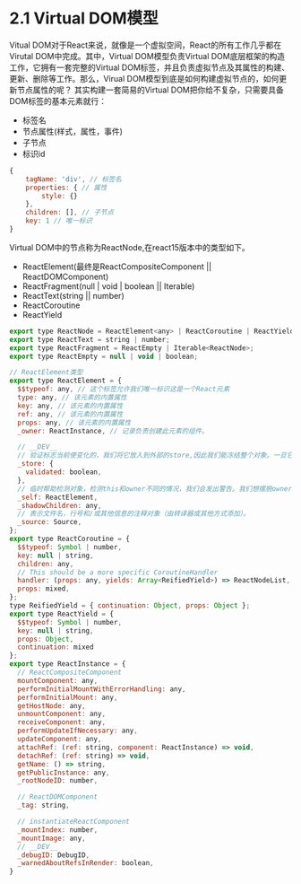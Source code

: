 # 2.1 Virtual DOM模型
Vitual DOM对于React来说，就像是一个虚拟空间，React的所有工作几乎都在Virutal DOM中完成。其中，Virtual DOM模型负责Virtual DOM底层框架的构造工作，它拥有一套完整的Virtual DOM标签，并且负责虚拟节点及其属性的构建、更新、删除等工作。那么，Virual DOM模型到底是如何构建虚拟节点的，如何更新节点属性的呢？
其实构建一套简易的Virtual DOM把你给不复杂，只需要具备DOM标签的基本元素就行：
- 标签名
- 节点属性(样式，属性，事件)
- 子节点
- 标识id
```javascript
{
    tagName: 'div', // 标签名
    properties: { // 属性
        style: {} 
    }, 
    children: [], // 子节点
    key: 1 // 唯一标识
}
```
Virtual DOM中的节点称为ReactNode,在react15版本中的类型如下。
- ReactElement(最终是ReactCompositeComponent || ReactDOMComponent)
- ReactFragment(null | void | boolean || Iterable<ReactNode>)
- ReactText(string || number)
- ReactCoroutine
- ReactYield
```javascript
export type ReactNode = ReactElement<any> | ReactCoroutine | ReactYield | ReactText | ReactFragment;
export type ReactText = string | number;
export type ReactFragment = ReactEmpty | Iterable<ReactNode>;
export type ReactEmpty = null | void | boolean;

// ReactElement类型
export type ReactElement = {
  $$typeof: any, // 这个标签允许我们唯一标识这是一个React元素
  type: any, // 该元素的内置属性
  key: any, // 该元素的内置属性
  ref: any, // 该元素的内置属性
  props: any, // 该元素的内置属性
  _owner: ReactInstance, // 记录负责创建此元素的组件。

  // __DEV__
  // 验证标志当前使变化的，我们将它放入到外部的store,因此我们能冻结整个对象。一旦它们在常用的开发环境中实现，就可以用WeakMap代替。
  _store: {
    validated: boolean,
  },
  // 临时帮助检测对象，检测this和owner不同的情况，我们会发出警告。我们想摆脱owner，使用箭头函数替换ref。只要`this`和owner是一样的，行为就不会发生变化
  _self: ReactElement,
  _shadowChildren: any,
  // 表示文件名，行号和/或其他信息的注释对象（由转译器或其他方式添加）。
  _source: Source,
};
export type ReactCoroutine = {
  $$typeof: Symbol | number,
  key: null | string,
  children: any,
  // This should be a more specific CoroutineHandler
  handler: (props: any, yields: Array<ReifiedYield>) => ReactNodeList,
  props: mixed,
};
type ReifiedYield = { continuation: Object, props: Object };
export type ReactYield = {
  $$typeof: Symbol | number,
  key: null | string,
  props: Object,
  continuation: mixed
};
export type ReactInstance = {
  // ReactCompositeComponent
  mountComponent: any,
  performInitialMountWithErrorHandling: any,
  performInitialMount: any,
  getHostNode: any,
  unmountComponent: any,
  receiveComponent: any,
  performUpdateIfNecessary: any,
  updateComponent: any,
  attachRef: (ref: string, component: ReactInstance) => void,
  detachRef: (ref: string) => void,
  getName: () => string,
  getPublicInstance: any,
  _rootNodeID: number,

  // ReactDOMComponent
  _tag: string,

  // instantiateReactComponent
  _mountIndex: number,
  _mountImage: any,
  // __DEV__
  _debugID: DebugID,
  _warnedAboutRefsInRender: boolean,
}
```